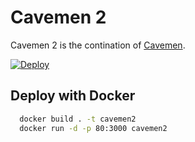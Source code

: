 # Cavemen 2

Cavemen 2 is the contination of [Cavemen][cavemen].

[![Deploy](https://www.herokucdn.com/deploy/button.svg)](https://heroku.com/deploy?template=https://github.com/yigitusta/Cavemen-2)

## Deploy with Docker
```sh
  docker build . -t cavemen2
  docker run -d -p 80:3000 cavemen2
```

   [cavemen]: <https://github.com/yigitusta/Cavemen-GGJ2019>
